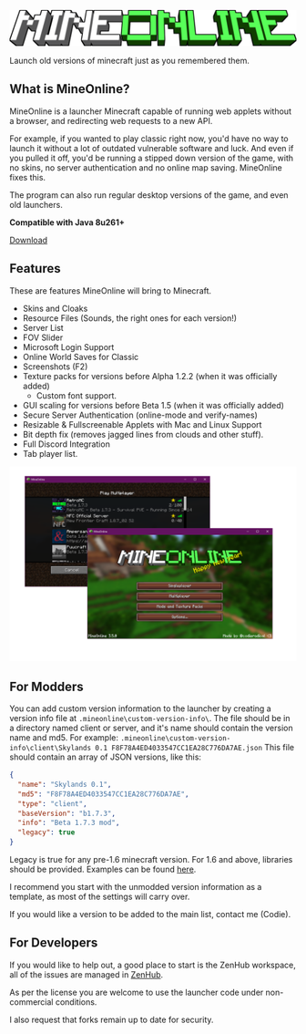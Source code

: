 ![logo](mineonlinelogo.png)

Launch old versions of minecraft just as you remembered them.

## What is MineOnline?
MineOnline is a launcher Minecraft capable of running web applets without a browser, and redirecting web requests to a new API.

For example, if you wanted to play classic right now, you'd have no way to launch it without a lot of outdated vulnerable software and luck. And even if you pulled it off, you'd be running a stipped down version of the game, with no skins, no server authentication and no online map saving. MineOnline fixes this.

The program can also run regular desktop versions of the game, and even old launchers.

**Compatible with Java 8u261+**

[Download](https://github.com/craftycodie/MineOnline/releases/latest)

## Features
These are features MineOnline will bring to Minecraft.

- Skins and Cloaks
- Resource Files (Sounds, the right ones for each version!)
- Server List
- FOV Slider
- Microsoft Login Support
- Online World Saves for Classic
- Screenshots (F2)
- Texture packs for versions before Alpha 1.2.2 (when it was officially added)
  - Custom font support.
- GUI scaling for versions before Beta 1.5 (when it was officially added)
- Secure Server Authentication (online-mode and verify-names)
- Resizable & Fullscreenable Applets with Mac and Linux Support
- Bit depth fix (removes jagged lines from clouds and other stuff).
- Full Discord Integration
- Tab player list.

![launcher](launcherdemo.png)

## For Modders
You can add custom version information to the launcher by creating a version info file at `.mineonline\custom-version-info\`.
The file should be in a directory named client or server, and it's name should contain the version name and md5.
For example:
`.mineonline\custom-version-info\client\Skylands 0.1 F8F78A4ED4033547CC1EA28C776DA7AE.json`
This file should contain an array of JSON versions, like this:

```json
{ 
  "name": "Skylands 0.1", 
  "md5": "F8F78A4ED4033547CC1EA28C776DA7AE", 
  "type": "client",
  "baseVersion": "b1.7.3",
  "info": "Beta 1.7.3 mod",
  "legacy": true
}
```

Legacy is true for any pre-1.6 minecraft version.
For 1.6 and above, libraries should be provided. Examples can be found [here](https://github.com/craftycodie/MineOnline/blob/master/res/version-info/client/).

I recommend you start with the unmodded version information as a template, as most of the settings will carry over.

If you would like a version to be added to the main list, contact me (Codie).

## For Developers
If you would like to help out, a good place to start is the ZenHub workspace, all of the issues are managed in [ZenHub](https://app.zenhub.com/workspaces/mineonline-5ec5d0ef84b144f89c5bc5c7).

As per the license you are welcome to use the launcher code under non-commercial conditions.

I also request that forks remain up to date for security.
